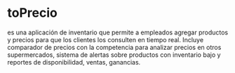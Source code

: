 # toPrecio
es una aplicación de inventario que permite a empleados agregar productos y precios para que los clientes los consulten en tiempo real. Incluye comparador de precios con la competencia para analizar precios en otros supermercados, sistema de alertas sobre productos con inventario bajo y reportes de disponibilidad, ventas, ganancias.
